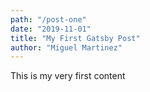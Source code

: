 ```yaml
---
path: "/post-one"
date: "2019-11-01"
title: "My First Gatsby Post"
author: "Miguel Martinez"
---
```


This is my very first content